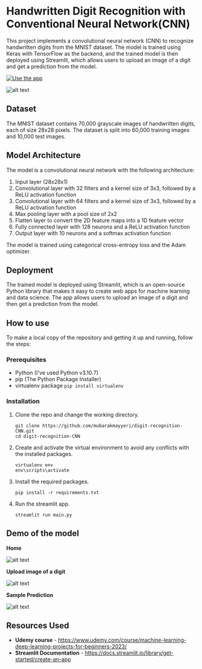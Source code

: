 # Handwritten Digit Recognition with Conventional Neural Network(CNN)

This project implements a convolutional neural network (CNN) to recognize handwritten digits from the MNIST dataset. The model is trained using Keras with TensorFlow as the backend, and the trained model is then deployed using Streamlit, which allows users to upload an image of a digit and get a prediction from the model.

[![Use the app](https://static.streamlit.io/badges/streamlit_badge_black_white.svg)](https://mubarakmayyeri-digit-recognition-cnn-main-syl3gi.streamlit.app/)

![alt text](https://github.com/mubarakmayyeri/digit-recognition-CNN/blob/master/assets/images/MNIST-handwritten-digits-dataset-visualized-by-Activeloop.webp "Digit Recognition with CNN") 


## Dataset
The MNIST dataset contains 70,000 grayscale images of handwritten digits, each of size 28x28 pixels. The dataset is split into 60,000 training images and 10,000 test images.

## Model Architecture

The model is a convolutional neural network with the following architecture:

1. Input layer (28x28x1)
2. Convolutional layer with 32 filters and a kernel size of 3x3, followed by a ReLU activation function
3. Convolutional layer with 64 filters and a kernel size of 3x3, followed by a ReLU activation function
4. Max pooling layer with a pool size of 2x2
5. Flatten layer to convert the 2D feature maps into a 1D feature vector
6. Fully connected layer with 128 neurons and a ReLU activation function
7. Output layer with 10 neurons and a softmax activation function


The model is trained using categorical cross-entropy loss and the Adam optimizer.

## Deployment
The trained model is deployed using Streamlit, which is an open-source Python library that makes it easy to create web apps for machine learning and data science. The app allows users to upload an image of a digit and then get a prediction from the model.


## How to use
To make a local copy of the repository and getting it up and running, follow the steps:

### Prerequisites
* Python (I've used Python v3.10.7)
* pip (The Python Package Installer)
* virtualenv package `pip install virtualenv`

### Installation
1. Clone the repo and change the working directory.
   ```
   git clone https://github.com/mubarakmayyeri/digit-recognition-CNN.git
   cd digit-recognition-CNN
   ```
2. Create and activate the virtual environment to avoid any conflicts with the installed packages.
   ```
   virtualenv env
   env\scripts\activate
   ```
3. Install the required packages.
   ```
   pip install -r requirements.txt
   ```
7. Run the streamlit app.
   ```
   streamlit run main.py

## Demo of the model

**Home** 

![alt text](https://github.com/mubarakmayyeri/digit-recognition-CNN/blob/master/assets/images/home.jpg "home_page")  

**Upload image of a digit**  

![alt text](https://github.com/mubarakmayyeri/digit-recognition-CNN/blob/master/assets/images/upload.jpg "upload")  

**Sample Prediction**  


![alt text](https://github.com/mubarakmayyeri/digit-recognition-CNN/blob/master/assets/images/prediction.jpg "Prediction")

## Resources Used

* **Udemy course** - https://www.udemy.com/course/machine-learning-deep-learning-projects-for-beginners-2023/
* **Streamlit Documentation** - https://docs.streamlit.io/library/get-started/create-an-app

